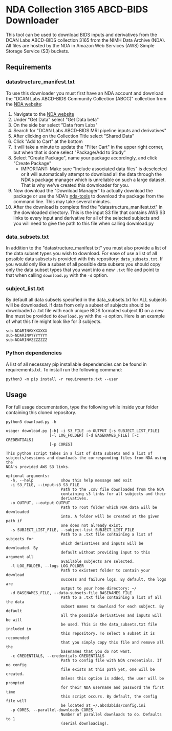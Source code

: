 # NDA Collection 3165 ABCD-BIDS Downloader

This tool can be used to download BIDS inputs and derivatives from the DCAN Labs ABCD-BIDS collection 3165 from the NIMH Data Archive (NDA).  All files are hosted by the NDA in Amazon Web Services (AWS) Simple Storage Service (S3) buckets.

## Requirements

### datastructure_manifest.txt 


To use this downloader you must first have an NDA account and download the "DCAN Labs ABCD-BIDS Community Collection (ABCC)" collection from the [NDA website](https://ndar.nih.gov/):
1.  Navigate to the [NDA website](https://ndar.nih.gov/)
1.  Under "Get Data" select "Get Data beta"
1.  On the side bar select "Data from Labs"
1.  Search for "DCAN Labs ABCD-BIDS MRI pipeline inputs and derivatives"
1.  After clicking on the Collection Title select "Shared Data"
1.  Click "Add to Cart" at the bottom
1.  It will take a minute to update the "Filter Cart" in the upper right corner, but when that is done select "Package/Add to Study"
1.  Select "Create Package", name your package accordingly, and click "Create Package"
    -   IMPORTANT: Make sure "Include associated data files" is deselected or it will automatically attempt to download all the data through the NDA's package manager which is unreliable on such a large dataset. That is why we've created this downloader for you.
1.  Now download the "Download Manager" to actually download the package or use the NDA's [nda-tools](https://github.com/NDAR/nda-tools) to download the package from the command line. This may take several minutes.
1.  After the download is complete find the "datastructure_manifest.txt" in the downloaded directory. This is the input S3 file that contains AWS S3 links to every input and derivative for all of the selected subjects and you will need to give the path to this file when calling download.py

### data_subsets.txt

In addition to the "datastructure_manifest.txt" you must also provide a list of the data subset types you wish to download.  For ease of use a list of all possible data subsets is provided with this repository: `data_subsets.txt`.  If you would only like a subset of all possible data subsets you should copy only the data subset types that you want into a new `.txt` file and point to that when calling `download.py` with the `-d` option.

### subject_list.txt

By default all data subsets specified in the data_subsets.txt for ALL subjects will be downloaded. If data from only a subset of subjects should be downloaded a .txt file with each unique BIDS formated subject ID on a new line must be provided to `download.py` with the `-s` option. Here is an example of what this file might look like for 3 subjects.

```shell
sub-NDARINVXXXXXXX
sub-NDARINVYYYYYYY
sub-NDARINVZZZZZZZ
```

### Python dependencies

A list of all necessary pip installable dependencies can be found in requirements.txt. To install run the following command:

```shell
python3 -m pip install -r requirements.txt --user
```



## Usage

For full usage documentation, type the following while inside your folder containing this cloned repository.

```shell
python3 download.py -h

usage: download.py [-h] -i S3_FILE -o OUTPUT [-s SUBJECT_LIST_FILE]
                   [-l LOG_FOLDER] [-d BASENAMES_FILE] [-c CREDENTIALS]
                   [-p CORES]

This python script takes in a list of data subsets and a list of
subjects/sessions and downloads the corresponding files from NDA using the
NDA's provided AWS S3 links.

optional arguments:
  -h, --help            show this help message and exit
  -i S3_FILE, --input-s3 S3_FILE
                        Path to the .csv file downloaded from the NDA
                        containing s3 links for all subjects and their
                        derivatives.
  -o OUTPUT, --output OUTPUT
                        Path to root folder which NDA data will be downloaded
                        into. A folder will be created at the given path if
                        one does not already exist.
  -s SUBJECT_LIST_FILE, --subject-list SUBJECT_LIST_FILE
                        Path to a .txt file containing a list of subjects for
                        which derivatives and inputs will be downloaded. By
                        default without providing input to this argument all
                        available subjects are selected.
  -l LOG_FOLDER, --logs LOG_FOLDER
                        Path to existent folder to contain your download
                        success and failure logs. By default, the logs are
                        output to your home directory: ~/
  -d BASENAMES_FILE, --data-subsets-file BASENAMES_FILE
                        Path to a .txt file containing a list of all the data
                        subset names to download for each subject. By default
                        all the possible derivatives and inputs will be will
                        be used. This is the data_subsets.txt file included in
                        this repository. To select a subset it is recomended
                        that you simply copy this file and remove all the
                        basenames that you do not want.
  -c CREDENTIALS, --credentials CREDENTIALS
                        Path to config file with NDA credentials. If no config
                        file exists at this path yet, one will be created.
                        Unless this option is added, the user will be prompted
                        for their NDA username and password the first time
                        this script occurs. By default, the config file will
                        be located at ~/.abcd2bids/config.ini
  -p CORES, --parallel-downloads CORES
                        Number of parallel downloads to do. Defaults to 1
                        (serial downloading).
``` 
